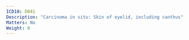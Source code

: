 ```yaml
---
ICD10: D041
Description: "Carcinoma in situ: Skin of eyelid, including canthus"
Matters: No
Weight: 0
---
```

